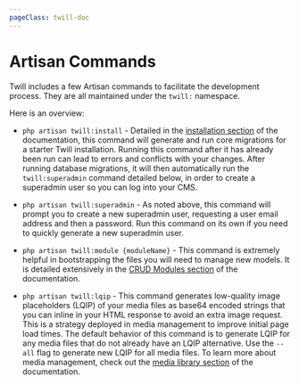 ```yaml
---
pageClass: twill-doc
---
```


# Artisan Commands

Twill includes a few Artisan commands to facilitate the development process. They are all maintained under the `twill:` namespace.

Here is an overview:

* `php artisan twill:install` - Detailed in the [installation section](#installation) of the documentation, this command will generate and run core migrations for a starter Twill installation. Running this command after it has already been run can lead to errors and conflicts with your changes. After running database migrations, it will then automatically run the `twill:superadmin` command detailed below, in order to create a superadmin user so you can log into your CMS.

* `php artisan twill:superadmin` - As noted above, this command will prompt you to create a new superadmin user, requesting a user email address and then a password. Run this command on its own if you need to quickly generate a new superadmin user.

* `php artisan twill:module {moduleName}` - This command is extremely helpful in bootstrapping the files you will need to  manage new models. It is detailed extensively in the [CRUD Modules section](#cli-generator) of the documentation.

* `php artisan twill:lqip` - This command generates low-quality image placeholders (LQIP) of your media files as base64 encoded strings that you can inline in your HTML response to avoid an extra image request. This is a strategy deployed in media management to improve initial page load times. The default behavior of this command is to generate LQIP for any media files that do not already have an LQIP alternative. Use the `--all` flag to generate new LQIP for all media files. To learn more about media management, check out the [media library section](#media-library-3) of the documentation.
